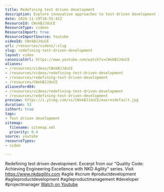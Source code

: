 ```yaml
---
title: Redefining test driven development
description: Explore innovative approaches to test-driven development in this insightful excerpt from our "Quality Code" series. Elevate your engineering excellence!
date: 2024-11-19T16:55:41Z
ResourceId: CWxkBJJduCE
ResourceType: videos
ResourceImport: true
ResourceImportSource: Youtube
videoId: CWxkBJJduCE
url: /resources/videos/:slug
slug: redefining-test-driven-development
layout: video
canonicalUrl: https://www.youtube.com/watch?v=CWxkBJJduCE
aliases:
- /resources/videos/CWxkBJJduCE
- /resources/videos/redefining-test-driven-development
- /resources/redefining-test-driven-development
- /resources/CWxkBJJduCE
aliasesFor404:
- /resources/videos/redefining-test-driven-development
- /resources/redefining-test-driven-development
preview: https://i.ytimg.com/vi/CWxkBJJduCE/maxresdefault.jpg
duration: 53
isShort: true
tags:
- Test driven development
sitemap:
  filename: sitemap.xml
  priority: 0.4
source: youtube
resourceTypes:
- video

---
```

 Redefining test driven development. Excerpt from our "Quality Code: Achieving Engineering Excellence with NKD Agility" series. Visit https://www.nkdagility.com #agile #scrum #productdevelopment #agileproductdevelopment #agileproductmanagement #developer #projectmanager 
 [Watch on Youtube](https://www.youtube.com/watch?v=CWxkBJJduCE)
